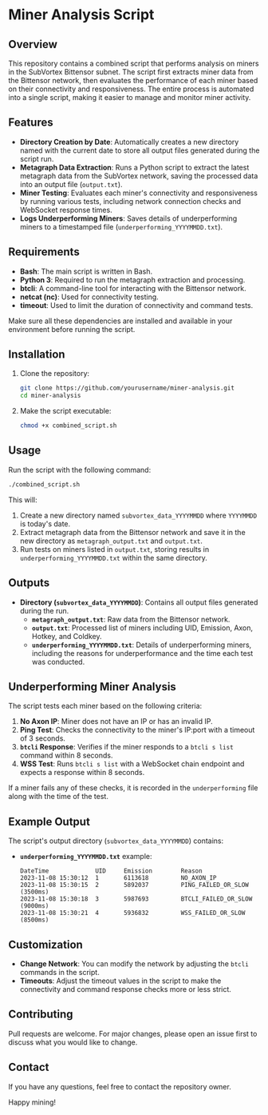 # Miner Analysis Script

## Overview

This repository contains a combined script that performs analysis on miners in the SubVortex Bittensor subnet. The script first extracts miner data from the Bittensor network, then evaluates the performance of each miner based on their connectivity and responsiveness. The entire process is automated into a single script, making it easier to manage and monitor miner activity.

## Features

- **Directory Creation by Date**: Automatically creates a new directory named with the current date to store all output files generated during the script run.
- **Metagraph Data Extraction**: Runs a Python script to extract the latest metagraph data from the SubVortex network, saving the processed data into an output file (`output.txt`).
- **Miner Testing**: Evaluates each miner's connectivity and responsiveness by running various tests, including network connection checks and WebSocket response times.
- **Logs Underperforming Miners**: Saves details of underperforming miners to a timestamped file (`underperforming_YYYYMMDD.txt`).

## Requirements

- **Bash**: The main script is written in Bash.
- **Python 3**: Required to run the metagraph extraction and processing.
- **btcli**: A command-line tool for interacting with the Bittensor network.
- **netcat (nc)**: Used for connectivity testing.
- **timeout**: Used to limit the duration of connectivity and command tests.

Make sure all these dependencies are installed and available in your environment before running the script.

## Installation

1. Clone the repository:
   ```bash
   git clone https://github.com/yourusername/miner-analysis.git
   cd miner-analysis
   ```

2. Make the script executable:
   ```bash
   chmod +x combined_script.sh
   ```

## Usage

Run the script with the following command:
```bash
./combined_script.sh
```

This will:
1. Create a new directory named `subvortex_data_YYYYMMDD` where `YYYYMMDD` is today's date.
2. Extract metagraph data from the Bittensor network and save it in the new directory as `metagraph_output.txt` and `output.txt`.
3. Run tests on miners listed in `output.txt`, storing results in `underperforming_YYYYMMDD.txt` within the same directory.

## Outputs

- **Directory (`subvortex_data_YYYYMMDD`)**: Contains all output files generated during the run.
  - **`metagraph_output.txt`**: Raw data from the Bittensor network.
  - **`output.txt`**: Processed list of miners including UID, Emission, Axon, Hotkey, and Coldkey.
  - **`underperforming_YYYYMMDD.txt`**: Details of underperforming miners, including the reasons for underperformance and the time each test was conducted.

## Underperforming Miner Analysis
The script tests each miner based on the following criteria:
1. **No Axon IP**: Miner does not have an IP or has an invalid IP.
2. **Ping Test**: Checks the connectivity to the miner's IP:port with a timeout of 3 seconds.
3. **`btcli` Response**: Verifies if the miner responds to a `btcli s list` command within 8 seconds.
4. **WSS Test**: Runs `btcli s list` with a WebSocket chain endpoint and expects a response within 8 seconds.

If a miner fails any of these checks, it is recorded in the `underperforming` file along with the time of the test.

## Example Output
The script's output directory (`subvortex_data_YYYYMMDD`) contains:
- **`underperforming_YYYYMMDD.txt`** example:
  ```
  DateTime             UID     Emission        Reason
  2023-11-08 15:30:12  1       6113618         NO_AXON_IP
  2023-11-08 15:30:15  2       5892037         PING_FAILED_OR_SLOW (3500ms)
  2023-11-08 15:30:18  3       5987693         BTCLI_FAILED_OR_SLOW (9000ms)
  2023-11-08 15:30:21  4       5936832         WSS_FAILED_OR_SLOW (8500ms)
  ```

## Customization
- **Change Network**: You can modify the network by adjusting the `btcli` commands in the script.
- **Timeouts**: Adjust the timeout values in the script to make the connectivity and command response checks more or less strict.

## Contributing
Pull requests are welcome. For major changes, please open an issue first to discuss what you would like to change.

## Contact
If you have any questions, feel free to contact the repository owner.

Happy mining!


